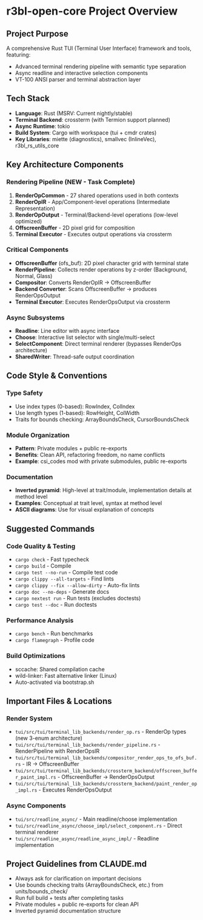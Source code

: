 # r3bl-open-core Project Overview

## Project Purpose
A comprehensive Rust TUI (Terminal User Interface) framework and tools, featuring:
- Advanced terminal rendering pipeline with semantic type separation
- Async readline and interactive selection components
- VT-100 ANSI parser and terminal abstraction layer

## Tech Stack
- **Language**: Rust (MSRV: Current nightly/stable)
- **Terminal Backend**: crossterm (with Termion support planned)
- **Async Runtime**: tokio
- **Build System**: Cargo with workspace (tui + cmdr crates)
- **Key Libraries**: miette (diagnostics), smallvec (InlineVec), r3bl_rs_utils_core

## Key Architecture Components

### Rendering Pipeline (NEW - Task Complete)
1. **RenderOpCommon** - 27 shared operations used in both contexts
2. **RenderOpIR** - App/Component-level operations (Intermediate Representation)
3. **RenderOpOutput** - Terminal/Backend-level operations (low-level optimized)
4. **OffscreenBuffer** - 2D pixel grid for composition
5. **Terminal Executor** - Executes output operations via crossterm

### Critical Components
- **OffscreenBuffer** (ofs_buf): 2D pixel character grid with terminal state
- **RenderPipeline**: Collects render operations by z-order (Background, Normal, Glass)
- **Compositor**: Converts RenderOpIR → OffscreenBuffer
- **Backend Converter**: Scans OffscreenBuffer → produces RenderOpsOutput
- **Terminal Executor**: Executes RenderOpsOutput via crossterm

### Async Subsystems
- **Readline**: Line editor with async interface
- **Choose**: Interactive list selector with single/multi-select
- **SelectComponent**: Direct terminal renderer (bypasses RenderOps architecture)
- **SharedWriter**: Thread-safe output coordination

## Code Style & Conventions

### Type Safety
- Use index types (0-based): RowIndex, ColIndex
- Use length types (1-based): RowHeight, ColWidth
- Traits for bounds checking: ArrayBoundsCheck, CursorBoundsCheck

### Module Organization
- **Pattern**: Private modules + public re-exports
- **Benefits**: Clean API, refactoring freedom, no name conflicts
- **Example**: csi_codes mod with private submodules, public re-exports

### Documentation
- **Inverted pyramid**: High-level at trait/module, implementation details at method level
- **Examples**: Conceptual at trait level, syntax at method level
- **ASCII diagrams**: Use for visual explanation of concepts

## Suggested Commands

### Code Quality & Testing
- `cargo check` - Fast typecheck
- `cargo build` - Compile
- `cargo test --no-run` - Compile test code
- `cargo clippy --all-targets` - Find lints
- `cargo clippy --fix --allow-dirty` - Auto-fix lints
- `cargo doc --no-deps` - Generate docs
- `cargo nextest run` - Run tests (excludes doctests)
- `cargo test --doc` - Run doctests

### Performance Analysis
- `cargo bench` - Run benchmarks
- `cargo flamegraph` - Profile code

### Build Optimizations
- sccache: Shared compilation cache
- wild-linker: Fast alternative linker (Linux)
- Auto-activated via bootstrap.sh

## Important Files & Locations

### Render System
- `tui/src/tui/terminal_lib_backends/render_op.rs` - RenderOp types (new 3-enum architecture)
- `tui/src/tui/terminal_lib_backends/render_pipeline.rs` - RenderPipeline with RenderOpsIR
- `tui/src/tui/terminal_lib_backends/compositor_render_ops_to_ofs_buf.rs` - IR → OffscreenBuffer
- `tui/src/tui/terminal_lib_backends/crossterm_backend/offscreen_buffer_paint_impl.rs` - OffscreenBuffer → RenderOpsOutput
- `tui/src/tui/terminal_lib_backends/crossterm_backend/paint_render_op_impl.rs` - Executes RenderOpsOutput

### Async Components
- `tui/src/readline_async/` - Main readline/choose implementation
- `tui/src/readline_async/choose_impl/select_component.rs` - Direct terminal renderer
- `tui/src/readline_async/readline_async_impl/` - Readline implementation

## Project Guidelines from CLAUDE.md
- Always ask for clarification on important decisions
- Use bounds checking traits (ArrayBoundsCheck, etc.) from units/bounds_check/
- Run full build + tests after completing tasks
- Private modules + public re-exports for clean API
- Inverted pyramid documentation structure
